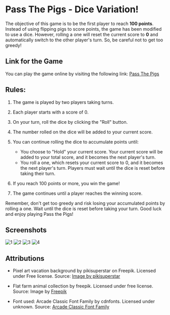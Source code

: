 # Pass The Pigs - Dice Variation!

The objective of this game is to be the first player to reach **100 points**. Instead of using flipping pigs to score points, the game has been modified to use a dice. However, rolling a one will reset the current score to **0** and automatically switch to the other player's turn. So, be careful not to get too greedy!

## Link for the Game
You can play the game online by visiting the following link: [Pass The Pigs](https://motech99.github.io/pass-the-pigs/#)

## Rules:
1. The game is played by two players taking turns.

2. Each player starts with a score of 0.

3. On your turn, roll the dice by clicking the "Roll" button.

4. The number rolled on the dice will be added to your current score.

5. You can continue rolling the dice to accumulate points until:
   - You choose to "Hold" your current score. Your current score will be added to your total score, and it becomes the next player's turn.
   - You roll a one, which resets your current score to 0, and it becomes the next player's turn. Players must wait until the dice is reset before taking their turn.

6. If you reach 100 points or more, you win the game!

7. The game continues until a player reaches the winning score.

Remember, don't get too greedy and risk losing your accumulated points by rolling a one. Wait until the dice is reset before taking your turn. Good luck and enjoy playing Pass the Pigs!

## Screenshots
![1](https://i.imgur.com/yK00zfn.png) 
![2](https://i.imgur.com/TJadxOf.png) 
![3](https://i.imgur.com/GI73m8M.png) 
![4](https://i.imgur.com/CNPLLUi.png) 


## Attributions
 
- Pixel art vacation background by pikisuperstar on Freepik. Licensed under Free license. Source: [Image by pikisuperstar](https://www.freepik.com/free-vector/pixel-art-vacation-background_29019073.htm#query=pixel%20background&position=2&from_view=search&track=ais) 

- Flat farm animal collection by freepik. Licensed under free license. Source: Image by [Freepik](https://www.freepik.com/free-vector/flat-farm-animal-collection_4549863.htm#query=pig%20pixel&position=0&from_view=keyword&track=ais)

- Font used: Arcade Classic Font Family by cdnfonts. Licensed under unknown. Source: [Arcade Classic Font Family](https://www.cdnfonts.com/arcade-classic.font)
